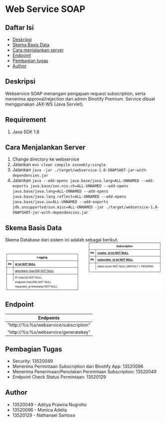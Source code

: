 # Web Service SOAP
## Daftar Isi
- [Deskripsi](#deskripsi)
- [Skema Basis Data](#skema-basis-data)
- [Cara menjalankan server](#cara-menjalankan-server)
- [Endpoint](#endpoint)
- [Pembagian tugas](#pembagian-tugas)
- [Author](#author)

## Deskripsi
Webservice SOAP menangani pengajuan request subscription, serta menerima approval/rejection dari admin Binotify Premium. Service dibuat menggunakan JAX-WS (Java Servlet).

## Requirement
1. Java SDK 1.8

## Cara Menjalankan Server
1. Change directory ke webservice
2. Jalankan `mvn clean compile assembly:single`
3. Jalankan `java -jar ./target/webservice-1.0-SNAPSHOT-jar-with-dependencies.jar`
4. Jalankan `java --add-opens java.base/java.lang=ALL-UNNAMED --add-exports java.base/sun.nio.ch=ALL-UNNAMED --add-opens java.base/java.lang=ALL-UNNAMED --add-opens java.base/java.lang.reflect=ALL-UNNAMED --add-opens java.base/java.io=ALL-UNNAMED --add-exports jdk.unsupported/sun.misc=ALL-UNNAMED -jar ./target/webservice-1.0-SNAPSHOT-jar-with-dependencies.jar`

## Skema Basis Data
Skema Database dari sistem ini adalah sebagai berikut.
![Skema Basis Data](Screenshots/database.jpg)

## Endpoint
| Endpoints |
| --- | 
| "http://%s:%s/webservice/subscription" |
| "http://%s:%s/webservice/generatekey" |

## Pembagian Tugas
- Security: 13520049
- Menerima Permintaan Subscription dari Binotify App: 13520096
- Menerima Penerimaan/Penolakan Permintaan Subscription: 13520049
- Endpoint Check Status Permintaan: 13520129


## Author
- 13520049 - Aditya Prawira Nugroho
- 13520096 - Monica Adelia
- 13520129 - Nathanael Santoso
